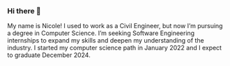 ### Hi there 👋

My name is Nicole! I used to work as a Civil Engineer, but now I’m pursuing a degree in Computer Science. I’m seeking Software Engineering internships to expand my skills and deepen my understanding of the industry. I started my computer science path in January 2022 and I expect to graduate December 2024.



<!--
**cntrlspace/cntrlspace** is a ✨ _special_ ✨ repository because its `README.md` (this file) appears on your GitHub profile.

Here are some ideas to get you started:

- 🔭 I’m currently working on ...
- 🌱 I’m currently learning ...
- 👯 I’m looking to collaborate on ...
- 🤔 I’m looking for help with ...
- 💬 Ask me about ...
- 📫 How to reach me: ...
- 😄 Pronouns: ...
- ⚡ Fun fact: ...
-->
